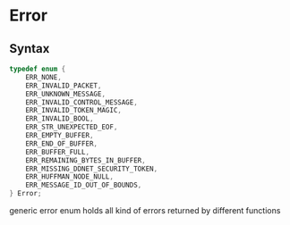 # Error

## Syntax

```C
typedef enum {
	ERR_NONE,
	ERR_INVALID_PACKET,
	ERR_UNKNOWN_MESSAGE,
	ERR_INVALID_CONTROL_MESSAGE,
	ERR_INVALID_TOKEN_MAGIC,
	ERR_INVALID_BOOL,
	ERR_STR_UNEXPECTED_EOF,
	ERR_EMPTY_BUFFER,
	ERR_END_OF_BUFFER,
	ERR_BUFFER_FULL,
	ERR_REMAINING_BYTES_IN_BUFFER,
	ERR_MISSING_DDNET_SECURITY_TOKEN,
	ERR_HUFFMAN_NODE_NULL,
	ERR_MESSAGE_ID_OUT_OF_BOUNDS,
} Error;
```

generic error enum
holds all kind of errors returned
by different functions

